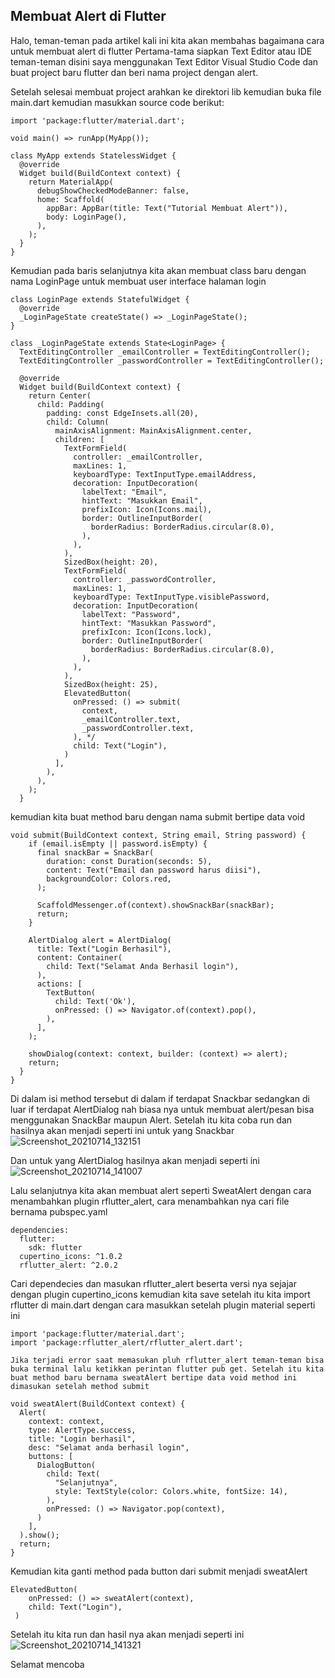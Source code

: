 ## Membuat Alert di Flutter

Halo, teman-teman pada artikel kali ini kita akan membahas bagaimana cara untuk membuat alert di flutter Pertama-tama siapkan Text Editor atau IDE teman-teman disini saya menggunakan Text Editor Visual Studio Code dan buat project baru flutter dan beri nama project dengan alert.

Setelah selesai membuat project arahkan ke direktori lib kemudian buka file main.dart kemudian masukkan source code berikut:

```
import 'package:flutter/material.dart';

void main() => runApp(MyApp());

class MyApp extends StatelessWidget {
  @override
  Widget build(BuildContext context) {
    return MaterialApp(
      debugShowCheckedModeBanner: false,
      home: Scaffold(
        appBar: AppBar(title: Text("Tutorial Membuat Alert")),
        body: LoginPage(),
      ),
    );
  }
}
```

Kemudian pada baris selanjutnya kita akan membuat class baru dengan nama LoginPage untuk membuat user interface halaman login

```
class LoginPage extends StatefulWidget {
  @override
  _LoginPageState createState() => _LoginPageState();
}

class _LoginPageState extends State<LoginPage> {
  TextEditingController _emailController = TextEditingController();
  TextEditingController _passwordController = TextEditingController();

  @override
  Widget build(BuildContext context) {
    return Center(
      child: Padding(
        padding: const EdgeInsets.all(20),
        child: Column(
          mainAxisAlignment: MainAxisAlignment.center,
          children: [
            TextFormField(
              controller: _emailController,
              maxLines: 1,
              keyboardType: TextInputType.emailAddress,
              decoration: InputDecoration(
                labelText: "Email",
                hintText: "Masukkan Email",
                prefixIcon: Icon(Icons.mail),
                border: OutlineInputBorder(
                  borderRadius: BorderRadius.circular(8.0),
                ),
              ),
            ),
            SizedBox(height: 20),
            TextFormField(
              controller: _passwordController,
              maxLines: 1,
              keyboardType: TextInputType.visiblePassword,
              decoration: InputDecoration(
                labelText: "Password",
                hintText: "Masukkan Password",
                prefixIcon: Icon(Icons.lock),
                border: OutlineInputBorder(
                  borderRadius: BorderRadius.circular(8.0),
                ),
              ),
            ),
            SizedBox(height: 25),
            ElevatedButton(
              onPressed: () => submit(
                context,
                _emailController.text,
                _passwordController.text,
              ), */
              child: Text("Login"),
            )
          ],
        ),
      ),
    );
  }
```

kemudian kita buat method baru dengan nama submit bertipe data void

```
void submit(BuildContext context, String email, String password) {
    if (email.isEmpty || password.isEmpty) {
      final snackBar = SnackBar(
        duration: const Duration(seconds: 5),
        content: Text("Email dan password harus diisi"),
        backgroundColor: Colors.red,
      );

      ScaffoldMessenger.of(context).showSnackBar(snackBar);
      return;
    }

    AlertDialog alert = AlertDialog(
      title: Text("Login Berhasil"),
      content: Container(
        child: Text("Selamat Anda Berhasil login"),
      ),
      actions: [
        TextButton(
          child: Text('Ok'),
          onPressed: () => Navigator.of(context).pop(),
        ),
      ],
    );

    showDialog(context: context, builder: (context) => alert);
    return;
  }
}
```

Di dalam isi method tersebut di dalam if terdapat Snackbar sedangkan di luar if terdapat AlertDialog nah biasa nya untuk membuat alert/pesan bisa menggunakan SnackBar maupun Alert. Setelah itu kita coba run dan hasilnya akan menjadi seperti ini untuk yang Snackbar
![Screenshot_20210714_132151](https://user-images.githubusercontent.com/32627090/125595859-e5b93a78-2421-4314-b93f-8a6c94740a3f.jpg)

Dan untuk yang AlertDialog hasilnya akan menjadi seperti ini
![Screenshot_20210714_141007](https://user-images.githubusercontent.com/32627090/125595900-b659a127-8870-496f-811c-87d9aa70914a.jpg)

Lalu selanjutnya kita akan membuat alert seperti SweatAlert dengan cara menambahkan plugin rflutter_alert, cara menambahkan nya cari file bernama pubspec.yaml 

```
dependencies:
  flutter:
    sdk: flutter
  cupertino_icons: ^1.0.2
  rflutter_alert: ^2.0.2
```

Cari dependecies dan masukan rflutter_alert beserta versi nya sejajar dengan plugin cupertino_icons
kemudian kita save setelah itu kita import rflutter di main.dart dengan cara masukkan setelah plugin material seperti ini

```
import 'package:flutter/material.dart';
import 'package:rflutter_alert/rflutter_alert.dart';

Jika terjadi error saat memasukan pluh rflutter_alert teman-teman bisa buka terminal lalu ketikkan perintan flutter pub get. Setelah itu kita buat method baru bernama sweatAlert bertipe data void method ini dimasukan setelah method submit

void sweatAlert(BuildContext context) {
  Alert(
    context: context,
    type: AlertType.success,
    title: "Login berhasil",
    desc: "Selamat anda berhasil login",
    buttons: [
      DialogButton(
        child: Text(
          "Selanjutnya",
          style: TextStyle(color: Colors.white, fontSize: 14),
        ),
        onPressed: () => Navigator.pop(context),
      )
    ],
  ).show();
  return;
}
```

Kemudian kita ganti method pada button dari submit menjadi sweatAlert

```
ElevatedButton(
	onPressed: () => sweatAlert(context),
    child: Text("Login"),
 )
```

Setelah itu kita run dan hasil nya akan menjadi seperti ini
![Screenshot_20210714_141321](https://user-images.githubusercontent.com/32627090/125595928-9227289d-03a1-4c39-b650-47d31b145e98.jpg)

Selamat mencoba
